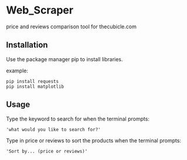 # Web_Scraper
price and reviews comparison tool for thecubicle.com

## Installation

Use the package manager pip to install libraries.

example:
```
pip install requests
pip install matplotlib
```
## Usage

Type the keyword to search for when the terminal prompts:

```
'what would you like to search for?'
```

Type in price or reviews to sort the products when the terminal prompts:

```
'Sort by... (price or reviews)'
```
